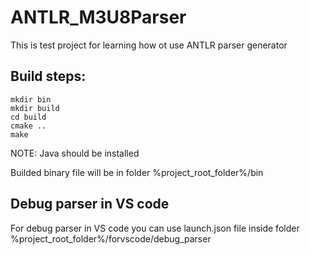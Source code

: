# ANTLR_M3U8Parser

This is test project for learning how ot use ANTLR parser generator

## Build steps:
```
mkdir bin
mkdir build
cd build
cmake ..
make
```

NOTE: Java should be installed

Builded binary file will be in folder %project_root_folder%/bin

## Debug parser in VS code
For debug parser in VS code you can use launch.json file inside folder %project_root_folder%/forvscode/debug_parser